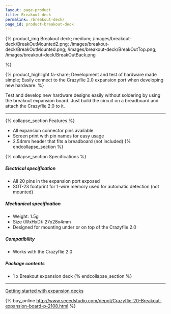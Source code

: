 ```yaml
---
layout: page-product
title: Breakout deck
permalink: /breakout-deck/
page_id: product-breakout-deck
---
```



{% product_img Breakout deck; medium;
/images/breakout-deck/BreakOutMounted2.png;
/images/breakout-deck/BreakOutMounted.png;
/images/breakout-deck/BreakOutTop.png;
/images/breakout-deck/BreakOutBack.png



%}
     
{% product_highlight 
fa-share; 
Development and test of hardware made simple; 
Easily connect to the Crazyflie 2.0 expansion port when developing new hardware. 
%}

Test and develop new hardware designs easily without soldering by using
the breakout expansion board. Just build the circuit on a breadboard
and attach the Crazyflie 2.0 to it.

---

{% collapse_section Features %}
* All expansion connector pins available
* Screen print with pin names for easy usage
* 2.54mm header that fits a breadboard (not included)
{% endcollapse_section %}

{% collapse_section Specifications %}
##### Electrical specification

* All 20 pins in the expansion port exposed
* SOT-23 footprint for 1-wire memory used for automatic detection (not mounted)

##### Mechanical specification

* Weight: 1.5g
* Size (WxHxD): 27x28x4mm
* Designed for mounting under or on top of the Crazyflie 2.0

##### Compatibility

* Works with the Crazyflie 2.0

##### Package contents

* 1 x Breakout expansion deck
{% endcollapse_section %}

---

[Getting started with expansion decks](/getting-started-with-expansion-decks/)

{% buy_online http://www.seeedstudio.com/depot/Crazyflie-20-Breakout-expansion-board-p-2108.html %}
